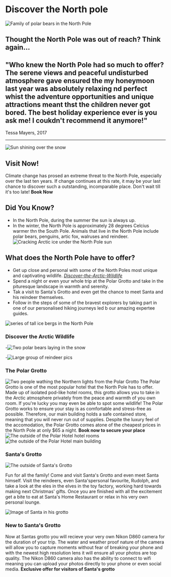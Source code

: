 # Discover the North pole
![Family of polar bears in the North Pole](./static/images/polar-bear-family.jpg)
## Thought the North Pole was out of reach? Think again...

"Who knew the North Pole had so much to offer? The serene views and peaceful undisturbed atmosphere gave ensured the my honeymoon last year was absolutely relaxing nd perfect whist the adventure opportunities and unique attractions meant thst the children never got bored. The best holiday experience ever is you ask me! I coukdn't recommend it anymore!"
-
Tessa Mayers, 2017

---
![Sun shining over the snow](./static/images/north-pole.jpg)

## Visit Now!
Climate change has prosed an extreme threat to the North Pole, especially over the last ten years. If change continues at this rate, it  may be your last chance to discover such a outstanding, incomparable place. Don't wait till it's too late! 
**Book Now**

## Did You Know?
- In the North Pole, during the summer the sun is always up.
- In the winter, the North Pole is approximately 28 degrees Celcius warmer thn the South Pole.
Animals that live in the North Pole include polar bears, penguins, artic fox, walruses and reindeer.
![Cracking Arctic ice under the North Pole sun](./static/images/cracking-ice.jpg)

## What does the North Pole have to offer?
- Get  up close and personal with some of the North Poles most unique and captivating wildlife. [*Discover-the-Arctic-Wildlife*](##Discover-the-Arctic-Wildlife)
- Spend a night or even your whole trip at the Polar Grotto and take in the pituresque landscape in warmth and serenity.
- Tak a visit to Santa's Grotto and even get the chance to meet Santa and his reindeer themselves.
- Follow in the steps of some of the bravest explorers by taking part in one of our personalised hiking journeys led b our amazing expertee guides.


![series of tall ice bergs in the North Pole](./static/images/north-pole-icebergs.jpg)

### Discover the Arctic Wildlife

-![Two polar bears laying in the snow](./static/images/gg-polar-bears.jpg)

-![Large group of reindeer](./static/images/reindeers.jpg)
pics

### The Polar Grotto

![Two people wathing the Northern lights from the Polar Grotto](./static/images/kak-two-ppl.jpg)
The Polar Grotto is one of the most popular hotel that the North Pole has to offer. Made up of isolated pod-like hotel rooms, this grotto allows you to take in the Arctic atmosphere privately from the peace and warmth of you own room. If you're lucky you may even be able to spot some wildlife! The Polar Grotto works to ensure your stay is as comfortable and stress-free as possible. Therefore, our main building holds a safe contained store, meaning that you will never run out of supplies. Despite the luxury feel of the accomodation, the Polar Grotto comes atone of the cheapest prices in the North Pole at only $65 a night.
**Book now to secure your place**
![The outside of the Polar Hotel hotel rooms](./static/images/kak-multiple.jpg)
![the outside of the Polar Hotel main building](./static/images/kak-whole2.jpg)

### Santa's Grotto

![The outside of Santa's Grotto](./static/images/santas-grotto.jpg)

Fun for all the family! Come and visit Santa's Grotto and even meet Santa himself. Visit the reindeers, even Santa'spersonal favourite, Rudolph, and take a look at the eles in the elves in the toy factory, working hard towards making next Christmas' gifts. Once you are finished with all the excitement get a bite to eat at Santa's Home Restaurant or relax in his very own personal lounge. 

![Image of Santa in his grotto](./static/images/santas-grotto-inside.jpg)

### New to Santa's Grotto

Now at Santas grotto you will recieve your very own Nikon D860 camera for the duration of your trip. The water and weather proof nature of the camera will allow you to capture moments without fear of breaking your phone and with the newest high resolution lens it will ensure all your photos are top quality. The Nikon D860 camera also has the ability to connect to wifi meaning you can upload your photos directly to your phone or even social media.
**Exclusive offer for visitors of Santa's grotto**